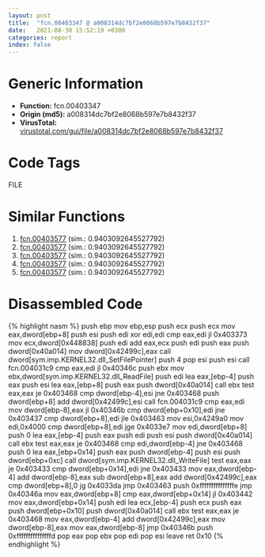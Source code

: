 ```yaml
---
layout: post
title:  "fcn.00403347 @ a008314dc7bf2e8068b597e7b8432f37"
date:   2021-08-30 15:52:19 +0300
categories: report
index: false
---
```


# Generic Information
- **Function:** fcn.00403347
- **Origin (md5):** a008314dc7bf2e8068b597e7b8432f37
- **VirusTotal:** [virustotal.com/gui/file/a008314dc7bf2e8068b597e7b8432f37][virustotal_ref]

# Code Tags
<span class="tag" id="FILE">FILE</span>


# Similar Functions

1. [fcn.00403577][similar_1_ref] (sim.: 0.9403092645527792)
2. [fcn.00403577][similar_2_ref] (sim.: 0.9403092645527792)
3. [fcn.00403577][similar_3_ref] (sim.: 0.9403092645527792)
4. [fcn.00403577][similar_4_ref] (sim.: 0.9403092645527792)
5. [fcn.00403577][similar_5_ref] (sim.: 0.9403092645527792)


# Disassembled Code

{% highlight nasm %}
push ebp
mov ebp,esp
push ecx
push ecx
mov eax,dword[ebp+8]
push esi
push edi
xor edi,edi
cmp eax,edi
jl 0x403373
mov ecx,dword[0x448838]
push edi
add eax,ecx
push edi
push eax
push dword[0x40a014]
mov dword[0x42499c],eax
call dword[sym.imp.KERNEL32.dll_SetFilePointer]
push 4
pop esi
push esi
call fcn.004031c9
cmp eax,edi
jl 0x40346c
push ebx
mov ebx,dword[sym.imp.KERNEL32.dll_ReadFile]
push edi
lea eax,[ebp-4]
push eax
push esi
lea eax,[ebp+8]
push eax
push dword[0x40a014]
call ebx
test eax,eax
je 0x403468
cmp dword[ebp-4],esi
jne 0x403468
push dword[ebp+8]
add dword[0x42499c],esi
call fcn.004031c9
cmp eax,edi
mov dword[ebp-8],eax
jl 0x40346b
cmp dword[ebp+0x10],edi
jne 0x403437
cmp dword[ebp+8],edi
jle 0x403463
mov esi,0x4249a0
mov edi,0x4000
cmp dword[ebp+8],edi
jge 0x4033e7
mov edi,dword[ebp+8]
push 0
lea eax,[ebp-4]
push eax
push edi
push esi
push dword[0x40a014]
call ebx
test eax,eax
je 0x403468
cmp edi,dword[ebp-4]
jne 0x403468
push 0
lea eax,[ebp+0x14]
push eax
push dword[ebp-4]
push esi
push dword[ebp+0xc]
call dword[sym.imp.KERNEL32.dll_WriteFile]
test eax,eax
je 0x403433
cmp dword[ebp+0x14],edi
jne 0x403433
mov eax,dword[ebp-4]
add dword[ebp-8],eax
sub dword[ebp+8],eax
add dword[0x42499c],eax
cmp dword[ebp+8],0
jg 0x4033da
jmp 0x403463
push 0xfffffffffffffffe
jmp 0x40346a
mov eax,dword[ebp+8]
cmp eax,dword[ebp+0x14]
jl 0x403442
mov eax,dword[ebp+0x14]
push edi
lea ecx,[ebp-4]
push ecx
push eax
push dword[ebp+0x10]
push dword[0x40a014]
call ebx
test eax,eax
je 0x403468
mov eax,dword[ebp-4]
add dword[0x42499c],eax
mov dword[ebp-8],eax
mov eax,dword[ebp-8]
jmp 0x40346b
push 0xfffffffffffffffd
pop eax
pop ebx
pop edi
pop esi
leave 
ret 0x10
{% endhighlight %}


[similar_1_ref]: /report/fcn.00403577@0a0cabcf61ae0cbba2b913f9f2f07305
[similar_2_ref]: /report/fcn.00403577@e7582fc3dadb394a1457ab7e7fbbe9a7
[similar_3_ref]: /report/fcn.00403577@e88e20d68d7b3df5aa8f6d5028e52001
[similar_4_ref]: /report/fcn.00403577@987f3285b149a8407c283e379c3f1665
[similar_5_ref]: /report/fcn.00403577@6c8b5339bada4cbd03f0f446da640707
[virustotal_ref]: https://www.virustotal.com/gui/file/a008314dc7bf2e8068b597e7b8432f37